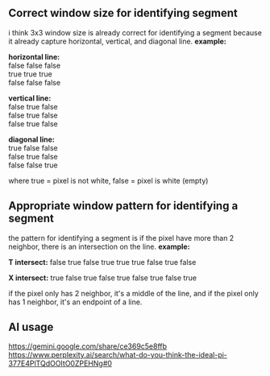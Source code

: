 ## Correct window size for identifying segment
i think 3x3 window size is already correct for identifying a segment because it already capture horizontal, vertical, and diagonal line. **example:**

**horizontal line:**\
false false false\
true  true  true\
false false false

**vertical line:**\
false true false\
false true false\
false true false

**diagonal line:**\
true false false\
false true false\
false false true

where true = pixel is not white, false = pixel is white (empty)

## Appropriate window pattern for identifying a segment
the pattern for identifying a segment is if the pixel have more than 2 neighbor, there is an intersection on the line. **example:**

**T intersect:**
false true false
true true true
false true false

**X intersect:**
true false true
false true false
true false true

if the pixel only has 2 neighbor, it's a middle of the line, and if the pixel only has 1 neighbor, it's an endpoint of a line.

## AI usage
https://gemini.google.com/share/ce369c5e8ffb
https://www.perplexity.ai/search/what-do-you-think-the-ideal-pi-377E4PlTQdOOItO0ZPEHNg#0